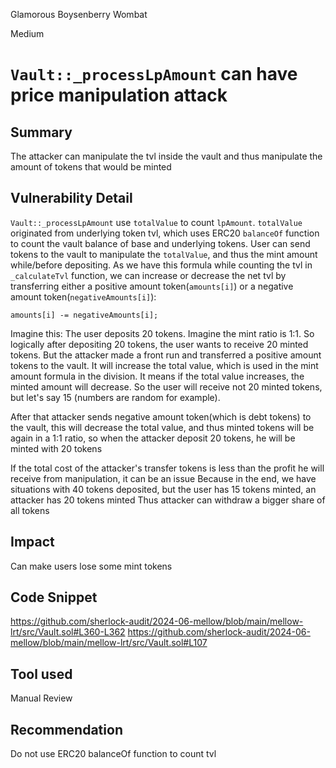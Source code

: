 Glamorous Boysenberry Wombat

Medium

# `Vault::_processLpAmount` can have price manipulation attack

## Summary
The attacker can manipulate the tvl inside the vault and thus manipulate the amount of tokens that would be minted

## Vulnerability Detail
`Vault::_processLpAmount` use `totalValue` to count `lpAmount`. `totalValue` originated from underlying token tvl, which uses ERC20 `balanceOf` function to count the vault balance of base and underlying tokens. User can send tokens to the vault to manipulate the `totalValue`, and thus the mint amount while/before depositing. As we have this formula while counting the tvl in `_calculateTvl` function, we can increase or decrease the net tvl by transferring either a positive amount token(`amounts[i]`) or a negative amount token(`negativeAmounts[i]`):
```solidity
amounts[i] -= negativeAmounts[i];
```

Imagine this:
The user deposits 20 tokens. Imagine the mint ratio is 1:1. So logically after depositing 20 tokens, the user wants to receive 20 minted tokens. But the attacker made a front run and transferred a positive amount tokens to the vault. It will increase the total value, which is used in the mint amount formula in the division. It means if the total value increases, the minted amount will decrease. So the user will receive not 20 minted tokens, but let's say 15 (numbers are random for example).

After that attacker sends negative amount token(which is debt tokens) to the vault, this will decrease the total value, and thus minted tokens will be again in a 1:1 ratio, so when the attacker deposit 20 tokens, he will be minted with 20 tokens

If the total cost of the attacker's transfer tokens is less than the profit he will receive from manipulation, it can be an issue 
Because in the end, we have situations with 40 tokens deposited, but the user has 15 tokens minted, an attacker has 20 tokens minted
Thus attacker can withdraw a bigger share of all tokens

## Impact
Can make users lose some mint tokens

## Code Snippet
https://github.com/sherlock-audit/2024-06-mellow/blob/main/mellow-lrt/src/Vault.sol#L360-L362
https://github.com/sherlock-audit/2024-06-mellow/blob/main/mellow-lrt/src/Vault.sol#L107

## Tool used

Manual Review

## Recommendation
Do not use ERC20 balanceOf function to count tvl